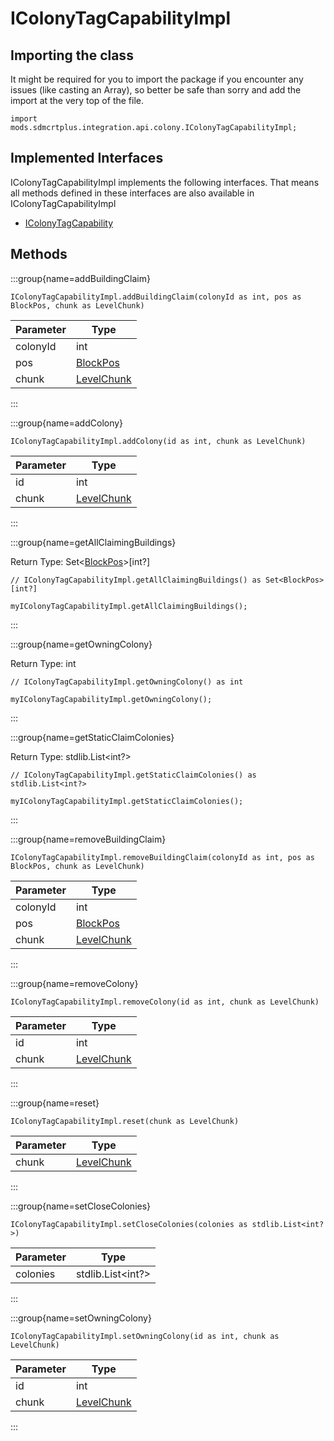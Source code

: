 # IColonyTagCapabilityImpl

## Importing the class

It might be required for you to import the package if you encounter any issues (like casting an Array), so better be safe than sorry and add the import at the very top of the file.
```zenscript
import mods.sdmcrtplus.integration.api.colony.IColonyTagCapabilityImpl;
```


## Implemented Interfaces
IColonyTagCapabilityImpl implements the following interfaces. That means all methods defined in these interfaces are also available in IColonyTagCapabilityImpl

- [IColonyTagCapability](/mods/sdmcrtplus/integration/minecolonies/api/colony/IColonyTagCapability)

## Methods

:::group{name=addBuildingClaim}

```zenscript
IColonyTagCapabilityImpl.addBuildingClaim(colonyId as int, pos as BlockPos, chunk as LevelChunk)
```

| Parameter |                            Type                             |
|-----------|-------------------------------------------------------------|
| colonyId  | int                                                         |
| pos       | [BlockPos](/vanilla/api/util/math/BlockPos)                 |
| chunk     | [LevelChunk](/mods/sdmcrtplus/world/level/chunk/LevelChunk) |


:::

:::group{name=addColony}

```zenscript
IColonyTagCapabilityImpl.addColony(id as int, chunk as LevelChunk)
```

| Parameter |                            Type                             |
|-----------|-------------------------------------------------------------|
| id        | int                                                         |
| chunk     | [LevelChunk](/mods/sdmcrtplus/world/level/chunk/LevelChunk) |


:::

:::group{name=getAllClaimingBuildings}

Return Type: Set&lt;[BlockPos](/vanilla/api/util/math/BlockPos)&gt;[int?]

```zenscript
// IColonyTagCapabilityImpl.getAllClaimingBuildings() as Set<BlockPos>[int?]

myIColonyTagCapabilityImpl.getAllClaimingBuildings();
```

:::

:::group{name=getOwningColony}

Return Type: int

```zenscript
// IColonyTagCapabilityImpl.getOwningColony() as int

myIColonyTagCapabilityImpl.getOwningColony();
```

:::

:::group{name=getStaticClaimColonies}

Return Type: stdlib.List&lt;int?&gt;

```zenscript
// IColonyTagCapabilityImpl.getStaticClaimColonies() as stdlib.List<int?>

myIColonyTagCapabilityImpl.getStaticClaimColonies();
```

:::

:::group{name=removeBuildingClaim}

```zenscript
IColonyTagCapabilityImpl.removeBuildingClaim(colonyId as int, pos as BlockPos, chunk as LevelChunk)
```

| Parameter |                            Type                             |
|-----------|-------------------------------------------------------------|
| colonyId  | int                                                         |
| pos       | [BlockPos](/vanilla/api/util/math/BlockPos)                 |
| chunk     | [LevelChunk](/mods/sdmcrtplus/world/level/chunk/LevelChunk) |


:::

:::group{name=removeColony}

```zenscript
IColonyTagCapabilityImpl.removeColony(id as int, chunk as LevelChunk)
```

| Parameter |                            Type                             |
|-----------|-------------------------------------------------------------|
| id        | int                                                         |
| chunk     | [LevelChunk](/mods/sdmcrtplus/world/level/chunk/LevelChunk) |


:::

:::group{name=reset}

```zenscript
IColonyTagCapabilityImpl.reset(chunk as LevelChunk)
```

| Parameter |                            Type                             |
|-----------|-------------------------------------------------------------|
| chunk     | [LevelChunk](/mods/sdmcrtplus/world/level/chunk/LevelChunk) |


:::

:::group{name=setCloseColonies}

```zenscript
IColonyTagCapabilityImpl.setCloseColonies(colonies as stdlib.List<int?>)
```

| Parameter |          Type           |
|-----------|-------------------------|
| colonies  | stdlib.List&lt;int?&gt; |


:::

:::group{name=setOwningColony}

```zenscript
IColonyTagCapabilityImpl.setOwningColony(id as int, chunk as LevelChunk)
```

| Parameter |                            Type                             |
|-----------|-------------------------------------------------------------|
| id        | int                                                         |
| chunk     | [LevelChunk](/mods/sdmcrtplus/world/level/chunk/LevelChunk) |


:::



